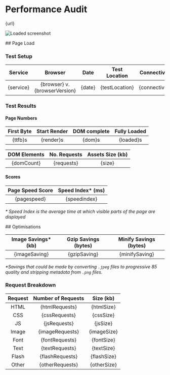 # Performance Audit

{url}

![Loaded screenshot]({screenshot})


## Page Load

### Test Setup
| Service | Browser | Date | Test Location | Connectivity | Latency |
|:------:|:-------:|:-----:|:-----:|:-----:|:-----:|
| {service} | {browser} v.{browserVersion} | {date} | {testLocation} | {connectivity} | {latency} |

### Test Results

#### Page Numbers
| First Byte | Start Render | DOM complete | Fully Loaded |
|:------:|:------:|:------:|:------:|
| {ttfb}s | {render}s | {dom}s  | {loaded}s |

| DOM Elements |  No. Requests | Assets Size (kb) |
|:------:|:------:|:------:|
| {domCount} | {requests} | {size} |

#### Scores

| Page Speed Score | Speed Index* (ms) |
|:------:|:------:|
| {pagespeed} | {speedindex} |

_* Speed Index is the average time at which visible parts of the page are displayed_


## Optimisations

| Image Savings* (kb) | Gzip Savings (bytes) | Minify Savings (bytes) |
|:------:|:------:|:------:|
| {imageSaving} | {gzipSaving} | {minifySaving} |

_*Savings that could be made by converting `.jpeg` files to progressive 85 quality and stripping metadata from `.png` files._

### Request Breakdown
| Request | Number of Requests | Size (kb) |
|:------:|:------:|:------:|
| HTML | {htmlRequests} | {htmlSize} |
| CSS | {cssRequests} | {cssSize} |
| JS | {jsRequests} | {jsSize} |
| Image | {imageRequests} | {imageSize} |
| Font | {fontRequests} | {fontSize} |
| Text | {textRequests} | {textSize} |
| Flash | {flashRequests} | {flashSize} |
| Other | {otherRequests} | {otherSize} |
